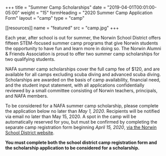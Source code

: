 +++
title   = "Summer Camp Scholarships"
date    = "2019-04-01T00:01:00-05:00"
weight = "15"
formHeading = "2020 Summer Camp Application Form"
layout = "camp"
type = "camp"

[[resources]]
  name = "featured"
  src  = "camp.jpg"
+++

Each year, after school is out for summer, the Norwin School District offers fifteen STEM-focused summer camp programs that give Norwin students the opportunity to have fun and learn more in doing so. The Norwin Alumni & Friends Association is proud to offer two summer camp scholarships for two qualifying students.<!--more-->

NAFA summer camp scholarships cover the full camp fee of $120, and are available for all camps excluding scuba diving and advanced scuba diving. Scholarships are awarded on the basis of camp availability, financial need, and the student input statement, with all applications confidentially reviewed by a small committee consisting of Norwin teachers, principals, and NAFA members.

To be considered for a NAFA summer camp scholarship, please complete the application below no later than *May 1, 2020*. Recipients will be notified via email no later than May 15, 2020. A spot in the camp will be automatically reserved for you, but must be confirmed by completing the separate  camp registration form beginning *April 15, 2020*, [via the Norwin School District website](https://norwinsd.org).

**You must complete both the school district camp registration form and the scholarship application to be considered for a scholarship.**
